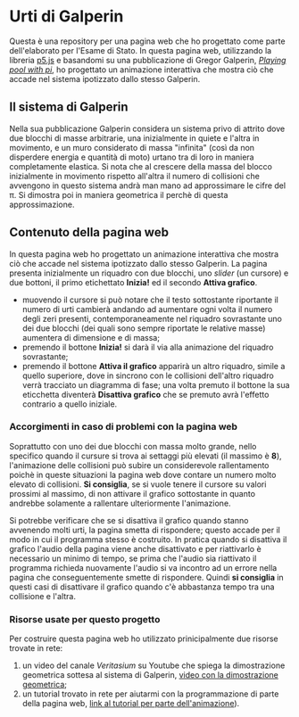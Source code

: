 # Urti di Galperin

Questa è una repository per una pagina web che ho progettato come parte dell'elaborato per l'Esame di Stato.
In questa pagina web, utilizzando la libreria [p5.js](https://p5js.org/) e basandomi su una pubblicazione di Gregor Galperin, [*Playing pool with pi*](https://www.maths.tcd.ie/~lebed/Galperin.%20Playing%20pool%20with%20pi.pdf), ho progettato un animazione interattiva che mostra ciò che accade nel sistema ipotizzato dallo stesso Galperin.

## Il sistema di Galperin

Nella sua pubblicazione Galperin considera un sistema privo di attrito dove due blocchi di masse arbitrarie, una inizialmente in quiete e l'altra in movimento, e un muro considerato di massa "infinita" (così da non disperdere energia e quantità di moto) urtano tra di loro in maniera completamente elastica.
Si nota che al crescere della massa del blocco inizialmente in movimento rispetto all'altra il numero di collisioni che avvengono in questo sistema andrà man mano ad approssimare le cifre del π. Si dimostra poi in maniera geometrica il perchè di questa approssimazione.

## Contenuto della pagina web

In questa pagina web ho progettato un animazione interattiva che mostra ciò che accade nel sistema ipotizzato dallo stesso Galperin.
La pagina presenta inizialmente un riquadro con due blocchi, uno *slider* (un cursore) e due bottoni, il primo etichettato **Inizia!** ed il secondo **Attiva grafico**.

+ muovendo il cursore si può notare che il testo sottostante riportante il numero di urti cambierà andando ad aumentare ogni volta il numero degli zeri presenti, contemporaneamente nel riquadro sovrastante uno dei due blocchi (dei quali sono sempre riportate le relative masse) aumentera di dimensione e di massa;
+ premendo il bottone **Inizia!** si darà il via alla animazione del riquadro sovrastante;
+ premendo il bottone **Attiva il grafico** apparirà un altro riquadro, simile a quello superiore, dove in sincrono con le collisioni dell'altro riquadro verrà tracciato un diagramma di fase; una volta premuto il bottone la sua eticchetta diventerà **Disattiva grafico** che se premuto avrà l'effetto contrario a quello iniziale.

### Accorgimenti in caso di problemi con la pagina web

Soprattutto con uno dei due blocchi con massa molto grande, nello specifico quando il cursure si trova ai settaggi più elevati (il massimo è **8**), l'animazione delle collisioni può subire un considerevole rallentamento poichè in queste situazioni la pagina web dove contare un numero molto elevato di collisioni.
**Si consiglia**, se si vuole tenere il cursore su valori prossimi al massimo, di non attivare il grafico sottostante in quanto andrebbe solamente a rallentare ulteriormente l'animazione.

Si potrebbe verificare che se si disattiva il grafico quando stanno avvenendo molti urti, la pagina smetta di rispondere; questo accade per il modo in cui il programma stesso è costruito. In pratica quando si disattiva il grafico l'audio della pagina viene anche disattivato e per riattivarlo è necessario un minimo di tempo, se prima che l'audio sia riattivato il programma richieda nuovamente l'audio si va incontro ad un errore nella pagina che conseguentemente smette di rispondere.
Quindi **si consiglia** in questi casi di disattivare il grafico quando c'è abbastanza tempo tra una collisione e l'altra.

### Risorse usate per questo progetto

Per costruire questa pagina web ho utilizzato prinicipalmente due risorse trovate in rete:

1. un video del canale *Veritasium* su Youtube che spiega la dimostrazione geometrica sottesa al sistema di Galperin, [video con la dimostrazione geometrica](https://www.youtube.com/watch?v=jsYwFizhncE);
2. un tutorial trovato in rete per aiutarmi con la programmazione di parte della pagina web, [link al tutorial per parte dell'animazione](https://thecodingtrain.com/CodingChallenges/139-pi-collisions.html)).
